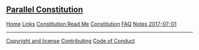 
## [Parallel Constitution]( index.html )

[Home]( #README.md )
[Links]( #links.md )
[Constitution Read Me]( #egypt-parallel-constitution-readme.md )
[Constitution]( #egypt-parallel-constitution.md )
[FAQ]( #faq.md )
[Notes 2017-07-01]( #notes/2017-07-01-notes-of-meeting.md )
<!--
* [Preamble and Nine Guiding Principles]( #egypt-parallel-constitution.md#preamble-and-nine-guiding-principles )
* [1. Bill of Rights]( #egypt-parallel-constitution.md#bill-of-rights )
* [2. The State]( #egypt-parallel-constitution.md#the-state )
* [3. Legislative Power]( #egypt-parallel-constitution.md#legislative-power )
* [4. Executive Power]( #egypt-parallel-constitution.md#executive-power )
* [5. Municipalities]( #egypt-parallel-constitution.md#municipalities )
* [6. Judicial Power]( #egypt-parallel-constitution.md#judicial-power )
* [7. Amending the Constitution and General Provisions]( #egypt-parallel-constitution.md#amending-the-constitution-and-general-provisions )
-->

***
[Copyright and license]( #license.md )
[Contributing]( #CONTRIBUTING.md )
[Code of Conduct]( #CODE_OF_CONDUCT.md )